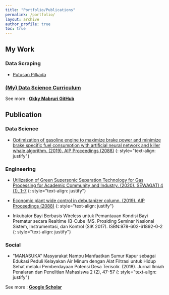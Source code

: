 ```yaml
---
title: "Portfolio/Publications"
permalink: /portfolio/
layout: archive
author_profile: true
toc: true
---
```

<script src="https://code.iconify.design/1/1.0.7/iconify.min.js"></script> 

## My Work

### Data Scraping
- [Putusan Pilkada](https://github.com/okkymabruri/scraping-putusan-pilkada)

### [(My) Data Science Curriculum](https://github.com/okkymabruri/learn-data-science)

See more : [**Okky Mabruri GitHub**](https://github.com/okkymabruri) <span class="iconify" data-icon="logos-github-icon" data-inline="false"></span>


## Publication

### Data Science
- [Optimization of gasoline engine to maximize brake power and minimize brake specific fuel consumption with artificial neural network and killer whale algorithm. (2019). AIP Proceedings (2088)](https://doi.org/10.1063/1.5095360)
{: style="text-align: justify"}

### Engineering
- [Utilization of Green Supersonic Separation Technology for Gas Processing for Academic Community and Industry. (2020). SEWAGATI 4 (1), 1-7](https://dx.doi.org/10.12962/j26139960.v4i1.6011)
{: style="text-align: justify"}

- [Economic plant wide control in debutanizer column. (2019). AIP Proceedings (2088)](https://doi.org/10.1063/1.5095304)
{: style="text-align: justify"}

- Inkubator Bayi Berbasis Wireless untuk Pemantauan Kondisi Bayi Prematur secara Realtime (B-Cube IMS. Prosiding Seminar Nasional Sistem, Instrumentasi, dan Kontrol (SIK 2017). ISBN:978-602-61892-0-2
{: style="text-align: justify"}

### Social
- "MANASUKA" Masyarakat Nampu Manfaatkan Sumur Kapur sebagai Edukasi Peduli Kelayakan Air Minum dengan Alat Filtrasi untuk Hidup Sehat melalui Pemberdayaan Potensi Desa Terisolir. (2018). Jurnal Ilmiah Penalaran dan Penelitian Mahasiswa 2 (2), 47-57
{: style="text-align: justify"}

See more : [**Google Scholar**](https://github.com/okkymabruri) <span class="iconify" data-icon="simple-icons:googlescholar" data-inline="false"></span>


<!--
### Scraping LKPP
### Python Daily Help
### Dataset

-->


